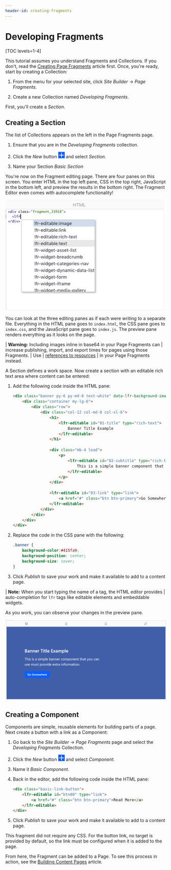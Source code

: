 ```yaml
---
header-id: creating-fragments
---
```


# Developing Fragments

[TOC levels=1-4]

This tutorial assumes you understand Fragments and Collections. If you don't,
read the
[Creating Page Fragments](/docs/7-2/user/-/knowledge_base/u/creating-page-fragments)
article first. Once, you're ready, start by creating a Collection:

1.  From the menu for your selected site, click *Site Builder* &rarr; *Page
    Fragments*.
 
2.  Create a new Collection named *Developing Fragments*.

First, you'll create a *Section*.

## Creating a Section

The list of Collections appears on the left in the Page Fragments page.

1.  Ensure that you are in the *Developing Fragments* collection.

2.  Click the *New* button ![New](../../../images/icon-add.png) and select
    *Section*.

3.  Name your Section *Basic Section*

You're now on the Fragment editing page. There are four panes on this screen.
You enter HTML in the top left pane, CSS in the top right, JavaScript in the
bottom left, and preview the results in the bottom right. The Fragment Editor
even comes with autocomplete functionality!

![Figure 1: The Fragment editor provides autocomplete for Liferay Fragment specific tags.](../../../images/fragment-editor-autocomplete.png)

You can look at the three editing panes as if each were writing to a separate 
file. Everything in the HTML pane goes to `index.html`, the CSS pane goes to 
`index.css`, and the JavaScript pane goes to `index.js`. The preview pane
renders everything as it looks on the page. 

| **Warning:** Including images inline in base64 in your Page Fragments can 
| increase publishing, import, and export times for pages using those Fragments. 
| Use 
| [references to resources](/docs/7-2/frameworks/-/knowledge_base/f/including-default-resources-in-fragments) 
| in your Page Fragments instead.

A Section defines a work space. Now create a section with an editable rich text
area where content can be entered:

1.  Add the following code inside the HTML pane:

    ```html
    <div class="banner py-6 py-md-8 text-white" data-lfr-background-image-id="banner">
        <div class="container my-lg-6">
            <div class="row">
                <div class="col-12 col-md-8 col-xl-6">
                    <h1>
                        <lfr-editable id="01-title" type="rich-text">
                            Banner Title Example
                        </lfr-editable>
                    </h1>

                    <div class="mb-4 lead">
                        <p>
                            <lfr-editable id="02-subtitle" type="rich-text">
                                This is a simple banner component that you can use must provide extra information.
                            </lfr-editable>
                        </p>
                    </div>

                    <lfr-editable id="03-link" type="link">
                        <a href="#" class="btn btn-primary">Go Somewhere</a>
                    </lfr-editable>
                </div>
            </div>
        </div>
    </div>
    ```

2.  Replace the code in the CSS pane with the following:

    ```css
    .banner {
        background-color:#415fa9;
        background-position: center;
        background-size: cover;
    }
    ```

3.  Click *Publish* to save your work and make it available to add to a content
    page.

| **Note:** When you start typing the name of a tag, the HTML editor provides 
| auto-completion for `lfr` tags like editable elements and embeddable widgets.

As you work, you can observe your changes in the preview pane.

![Figure 2: The Fragment editor with HTML and CSS code and a live preview.](../../../images/fragment-editor-basic.png)

## Creating a Component

Components are simple, reusable elements for building parts of a page. Next
create a button with a link as a Component:

1.  Go back to the *Site Builder* &rarr; *Page Fragments* page and select the
    *Developing Fragments* Collection.

2.  Click the *New* button ![New](../../../images/icon-add.png) and select
    *Component*.

3.  Name it *Basic Component*.

4.  Back in the editor, add the following code inside the HTML pane:

    ```html
    <div class="basic-link-button">
        <lfr-editable id="btn00" type="link">
            <a href="#" class="btn btn-primary">Read More</a>
        </lfr-editable>
    </div>
    ```

5.  Click *Publish* to save your work and make it available to add to a content 
    page.

This fragment did not require any CSS. For the button link, no target is 
provided by default, so the link must be configured when it is added to the
page.

From here, the Fragment can be added to a Page. To see this process in action, 
see the
[Building Content Pages](/docs/7-2/user/-/knowledge_base/u/building-content-pages)
article.
